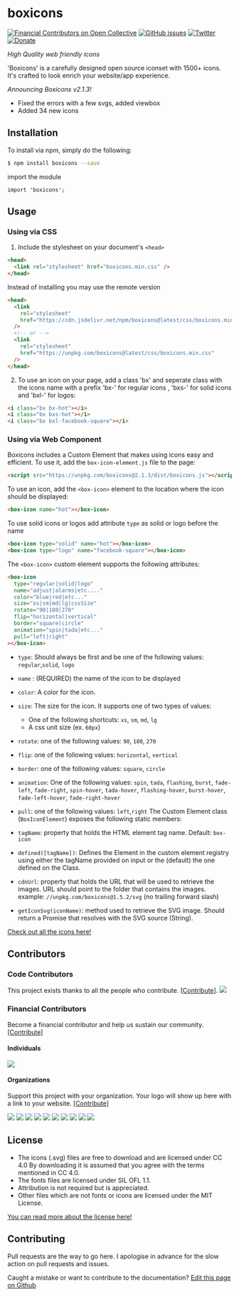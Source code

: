 # boxicons

[![Financial Contributors on Open Collective](https://opencollective.com/boxicons/all/badge.svg?label=financial+contributors)](https://opencollective.com/boxicons) [![GitHub issues](https://img.shields.io/github/issues/atisawd/boxicons.svg)](https://github.com/atisawd/boxicons/issues)
[![Twitter](https://img.shields.io/twitter/url/https/github.com/atisawd/boxicons.svg?style=social)](https://twitter.com/intent/tweet?text=Wow:&url=https%3A%2F%2Fgithub.com%2Fatisawd%2Fboxicons)
[![Donate](https://img.shields.io/badge/donate-paypal-blue.svg?style=flat-square)](https://paypal.me/atisawd)

_High Quality web friendly icons_

'Boxicons' is a carefully designed open source iconset with 1500+ icons. It's crafted to look enrich your website/app experience.

_Announcing Boxicons v2.1.3!_

- Fixed the errors with a few svgs, added viewbox
- Added 34 new icons

## Installation

To install via npm, simply do the following:

```bash
$ npm install boxicons --save
```

import the module

```javscript
import 'boxicons';
```

## Usage

### Using via CSS

1. Include the stylesheet on your document's `<head>`

```html
<head>
  <link rel="stylesheet" href="boxicons.min.css" />
</head>
```

Instead of installing you may use the remote version

```html
<head>
  <link
    rel="stylesheet"
    href="https://cdn.jsdelivr.net/npm/boxicons@latest/css/boxicons.min.css"
  />
  <!-- or -->
  <link
    rel="stylesheet"
    href="https://unpkg.com/boxicons@latest/css/boxicons.min.css"
  />
</head>
```

2. To use an icon on your page, add a class 'bx' and seperate class with the icons name with a prefix 'bx-' for regular icons , 'bxs-' for solid icons and 'bxl-' for logos:

```html
<i class="bx bx-hot"></i>
<i class="bx bxs-hot"></i>
<i class="bx bxl-facebook-square"></i>
```

### Using via Web Component

Boxicons includes a Custom Element that makes using icons easy and efficient. To use it, add the `box-icon-element.js` file to the page:

```html
<script src="https://unpkg.com/boxicons@2.1.3/dist/boxicons.js"></script>
```

To use an icon, add the `<box-icon>` element to the location where the icon should be displayed:

```html
<box-icon name="hot"></box-icon>
```

To use solid icons or logos add attribute `type` as solid or logo before the name

```html
<box-icon type="solid" name="hot"></box-icon>
<box-icon type="logo" name="facebook-square"></box-icon>
```

The `<box-icon>` custom element supports the following attributes:

```html
<box-icon
  type="regular|solid|logo"
  name="adjust|alarms|etc...."
  color="blue|red|etc..."
  size="xs|sm|md|lg|cssSize"
  rotate="90|180|270"
  flip="horizontal|vertical"
  border="square|circle"
  animation="spin|tada|etc..."
  pull="left|right"
></box-icon>
```

- `type`: Should always be first and be one of the following values: `regular`,`solid`, `logo`
- `name` : (REQUIRED) the name of the icon to be displayed
- `color`: A color for the icon.
- `size`: The size for the icon. It supports one of two types of values:
  - One of the following shortcuts: `xs`, `sm`, `md`, `lg`
  - A css unit size (ex. `60px`)
- `rotate`: one of the following values: `90`, `180`, `270`
- `flip`: one of the following values: `horizontal`, `vertical`
- `border`: one of the following values: `square`, `circle`
- `animation`: One of the following values: `spin`, `tada`, `flashing`, `burst`, `fade-left`, `fade-right`, `spin-hover`, `tada-hover`, `flashing-hover`, `burst-hover`, `fade-left-hover`, `fade-right-hover`
- `pull`: one of the following values: `left`,`right`
  The Custom Element class (`BoxIconElement`) exposes the following static members:

- `tagName`: property that holds the HTML element tag name. Default: `box-icon`
- `defined([tagName])`: Defines the Element in the custom element registry using either the tagName provided on input or the (default) the one defined on the Class.
- `cdnUrl`: property that holds the URL that will be used to retrieve the images. URL should point to the folder that contains the images. example: `//unpkg.com/boxicons@1.5.2/svg` (no trailing forward slash)
- `getIconSvg(iconName)`: method used to retrieve the SVG image. Should return a Promise that resolves with the SVG source (String).

[Check out all the icons here!](https://boxicons.com)

## Contributors

### Code Contributors

This project exists thanks to all the people who contribute. [[Contribute](CONTRIBUTING.md)].
<a href="https://github.com/atisawd/boxicons/graphs/contributors"><img src="https://opencollective.com/boxicons/contributors.svg?width=890&button=false" /></a>

### Financial Contributors

Become a financial contributor and help us sustain our community. [[Contribute](https://opencollective.com/boxicons/contribute)]

#### Individuals

<a href="https://opencollective.com/boxicons"><img src="https://opencollective.com/boxicons/individuals.svg?width=890"></a>

#### Organizations

Support this project with your organization. Your logo will show up here with a link to your website. [[Contribute](https://opencollective.com/boxicons/contribute)]

<a href="https://opencollective.com/boxicons/organization/0/website"><img src="https://opencollective.com/boxicons/organization/0/avatar.svg"></a>
<a href="https://opencollective.com/boxicons/organization/1/website"><img src="https://opencollective.com/boxicons/organization/1/avatar.svg"></a>
<a href="https://opencollective.com/boxicons/organization/2/website"><img src="https://opencollective.com/boxicons/organization/2/avatar.svg"></a>
<a href="https://opencollective.com/boxicons/organization/3/website"><img src="https://opencollective.com/boxicons/organization/3/avatar.svg"></a>
<a href="https://opencollective.com/boxicons/organization/4/website"><img src="https://opencollective.com/boxicons/organization/4/avatar.svg"></a>
<a href="https://opencollective.com/boxicons/organization/5/website"><img src="https://opencollective.com/boxicons/organization/5/avatar.svg"></a>
<a href="https://opencollective.com/boxicons/organization/6/website"><img src="https://opencollective.com/boxicons/organization/6/avatar.svg"></a>
<a href="https://opencollective.com/boxicons/organization/7/website"><img src="https://opencollective.com/boxicons/organization/7/avatar.svg"></a>
<a href="https://opencollective.com/boxicons/organization/8/website"><img src="https://opencollective.com/boxicons/organization/8/avatar.svg"></a>
<a href="https://opencollective.com/boxicons/organization/9/website"><img src="https://opencollective.com/boxicons/organization/9/avatar.svg"></a>

## License

- The icons (.svg) files are free to download and are licensed under CC 4.0 By downloading it is assumed that you agree with the terms mentioned in CC 4.0.
- The fonts files are licensed under SIL OFL 1.1.
- Attribution is not required but is appreciated.
- Other files which are not fonts or icons are licensed under the MIT License.

[You can read more about the license here!](https://boxicons.com/get-started#license)

## Contributing

Pull requests are the way to go here. I apologise in advance for the slow action on pull requests and issues.

Caught a mistake or want to contribute to the documentation? [Edit this page on Github](https://github.com/atisawd/boxicons/blob/master/README.md)
